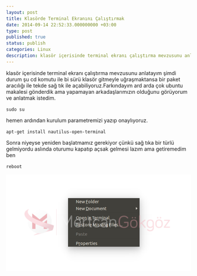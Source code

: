 ```yaml
---
layout: post
title: Klasörde Terminal Ekranını Çalıştırmak
date: 2014-09-14 22:52:33.000000000 +03:00
type: post
published: true
status: publish
categories: Linux
description: klasör içerisinde terminal ekranı çalıştırma mevzusunu anlatayım şimdi durum şu cd komutu ile bi sürü klasör gitmeyle uğraşmaktansa bir paket aracılığı
---
```

klasör içerisinde terminal ekranı çalıştırma mevzusunu anlatayım şimdi durum şu cd komutu ile bi sürü klasör gitmeyle uğraşmaktansa bir paket aracılığı ile tekde sağ tık ile açabiliyoruz.Farkındayım ard arda çok ubuntu makalesi gönderdik ama yapamayan arkadaşlarımızın olduğunu görüyorum ve anlatmak istedim.

    sudo su

hemen ardından kurulum parametremizi yazıp onaylıyoruz.

    apt-get install nautilus-open-terminal

Sonra niyeyse yeniden başlatmamız gerekiyor çünkü sağ tıka bir türlü gelmiyordu aslında oturumu kapatıp açsak gelmesi lazım ama getiremedim ben

    reboot

![sagtikileterminal](/assets/sagtikileterminal.png)
